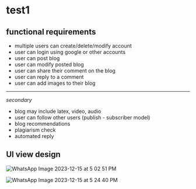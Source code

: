 # test1
## functional requirements 
- multiple users can create/delete/modify account
- user can login using google or other accounts
- user can post blog
- user can modify posted blog
- user can share their comment on the blog
- user can reply to a comment
- user can add images to their blog
---
*secondary*
- blog may include latex, video, audio
- user can follow other users (publish - subscriber model)
- blog recommendations
- plagiarism check
- automated reply


##  UI view design
![WhatsApp Image 2023-12-15 at 5 02 51 PM](https://github.com/d2ep4k/test1/assets/143197927/6b4bcbd4-42c1-4554-92cd-e984dbedcd66)

![WhatsApp Image 2023-12-15 at 5 24 40 PM](https://github.com/d2ep4k/test1/assets/143197927/0eb76e6f-55cb-4723-9352-5e241a7b09d6)

